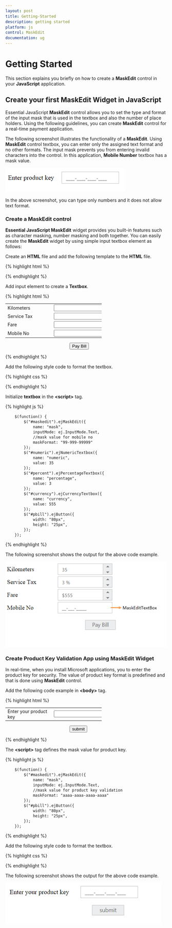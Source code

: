 ```yaml
---
layout: post
title: Getting-Started
description: getting started
platform: js
control: MaskEdit
documentation: ug
---
```


# Getting Started

This section explains you briefly on how to create a **MaskEdit** control in your **JavaScript** application.

## Create your first MaskEdit Widget in JavaScript

Essential JavaScript **MaskEdit** control allows you to set the type and format of the input mask that is used in the textbox and also the number of place holders. Using the following guidelines, you can create **MaskEdit** control for a real-time payment application.

The following screenshot illustrates the functionality of a **MaskEdit**. Using **MaskEdit** control textbox, you can enter only the assigned text format and no other formats. The input mask prevents you from entering invalid characters into the control. In this application, **Mobile Number** textbox has a mask value.

![](/js/MaskEdit/Getting-Started_images/Getting-Started_img1.png)

In the above screenshot, you can type only numbers and it does not allow text format.

### Create a MaskEdit control

**Essential JavaScript MaskEdit** widget provides you built-in features such as character masking, number masking and both together. You can easily create the **MaskEdit** widget by using simple input textbox element as follows:

Create an **HTML** file and add the following template to the **HTML** file.



{% highlight html %}


<!DOCTYPE html>
<html>
<head>
    <meta name="viewport" content="width=device-width, initial-scale=1.0" charset="utf-8" />
    <!-- Style sheet for default theme (flat azure) -->
    <link href="http://cdn.syncfusion.com/{{ site.releaseversion }}/js/web/flat-azure/ej.web.all.min.css" rel="stylesheet" />
    <!--Scripts-->
    <script src="http://cdn.syncfusion.com/js/assets/external/jquery-1.10.2.min.js"></script>
    <script src="http://cdn.syncfusion.com/js/assets/external/jquery.globalize.min.js"></script>
    <script src="http://cdn.syncfusion.com/js/assets/external/jquery.easing.1.3.min.js"></script>
    <script src="http://cdn.syncfusion.com/{{ site.releaseversion }}/js/web/ej.web.all.min.js">
    </script>
    <!--Add custom scripts here -->
</head>
<body>
    <!-- add mask edit element here-->
</body>
</html>


{% endhighlight %}



Add input element to create a **Textbox**.



{% highlight html %}


<div class="frame">
    <div class="control">
        <table class="editors">
            <tbody>
                <tr>
                    <td>
                        <label>
                            Kilometers
                        </label>
                    </td>
                    <td>
                        <input id="numeric" type="text" />
                    </td>
                </tr>
                <tr>
                    <td>
                        <label>
                            Service Tax
                        </label>
                    </td>
                    <td>
                        <input id="percent" type="text" />
                    </td>
                </tr>
                <tr>
                    <td>
                        <label>
                            Fare
                        </label>
                    </td>
                    <td>
                        <input id="currency" type="text" />
                    </td>
                </tr>
                <tr>
                    <td>
                        <label>
                            Mobile No
                        </label>
                    </td>
                    <td>
                        <input id="maskedit" type="text" />
                    </td>
                </tr>
            </tbody>
        </table>
        <div class="paybill">
            <button class="e-btn" id="pbill">Pay Bill</button>
        </div>
    </div>
</div>


{% endhighlight %}



Add the following style code to format the textbox.



{% highlight css %}

<style class="cssStyles">
    .frame {
        width: 300px;
    }

    .editors {
        max-width: 400px;
    }

    .control .paybill {
        margin-left: 208px;
        margin-top: 15px;
    }

    .editors label {
        display: block;
        width: 130px;
    }

    .control {
        margin-top: 10px;
    }
</style>


{% endhighlight %}



Initialize **textbox** in the **&lt;script&gt;** tag.



{% highlight js %}

        $(function() {
            $("#maskedit").ejMaskEdit({
                name: "mask",
                inputMode: ej.InputMode.Text,
                //mask value for mobile no
                maskFormat: "99-999-99999"
            });
            $("#numeric").ejNumericTextbox({
                name: "numeric",
                value: 35
            });
            $("#percent").ejPercentageTextbox({
                name: "percentage",
                value: 3
            });
            $("#currency").ejCurrencyTextbox({
                name: "currency",
                value: 555
            });
            $("#pbill").ejButton({
                width: "80px",
                height: "25px",
            });
        });



{% endhighlight %}


The following screenshot shows the output for the above code example.



![](/js/MaskEdit/Getting-Started_images/Getting-Started_img2.png)

### Create Product Key Validation App using MaskEdit Widget

In real-time, when you install Microsoft applications, you to enter the product key for security. The value of product key format is predefined and that is done using **MaskEdit** control. 

Add the following code example in **&lt;body&gt;** tag.



{% highlight html %}


<div class="frame">
    <div class="control">
        <table class="editors">
            <tbody>
                <tr>
                    <td>
                        <label>
                            Enter your product key
                        </label>
                    </td>
                    <td>
                        <input id="maskedit" type="text" />
                    </td>
                </tr>
            </tbody>
        </table>
        <div class="paybill">
            <button class="e-btn" id="pbill">submit</button>
        </div>
    </div>
</div>



{% endhighlight %}



The **&lt;script&gt;** tag defines the mask value for product key.



{% highlight js %}


        $(function() {
            $("#maskedit").ejMaskEdit({
                name: "mask",
                inputMode: ej.InputMode.Text,
                //mask value for product key validation
                maskFormat: "aaaa-aaaa-aaaa-aaaa"
            });
            $("#pbill").ejButton({
                width: "80px",
                height: "25px",
            });
        });



{% endhighlight %}



Add the following style code to format the textbox.



{% highlight css %}


<style type="text/css" class="cssStyles">
    .frame {
        width: 300px;
    }
    .editors {
        max-width: 400px;
    }
    .control .paybill {
        margin-left: 200px;
        margin-top: 15px;
    }
    .editors label {
        display: block;
        width: 130px;
    }
    .control {
        margin-top: 10px;
    }
</style>


{% endhighlight %}



The following screenshot shows the output for the above code example.



![](/js/MaskEdit/Getting-Started_images/Getting-Started_img3.png)



